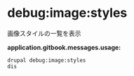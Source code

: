# debug:image:styles
画像スタイルの一覧を表示

**application.gitbook.messages.usage:**
```
drupal debug:image:styles
dis
```
